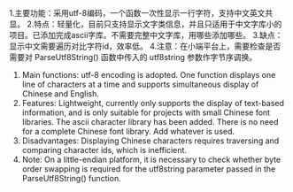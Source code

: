 1.主要功能：采用utf-8编码，一个函数一次性显示一行字符，支持中文英文共显。
2.特点：轻量化，目前只支持显示文字类信息，并且只适用于中文字库小的项目。已添加完成ascii字库。不需要完整中文字库，用哪些添加哪些。
3.缺点：显示中文需要遍历对比字符id，效率低。
4.注意：在小端平台上，需要检查是否需要对 ParseUtf8String() 函数中传入的 utf8string 参数作字节序调换。

1. Main functions: utf-8 encoding is adopted. One function displays one line of characters at a time and supports simultaneous display of Chinese and English.
2. Features: Lightweight, currently only supports the display of text-based information, and is only suitable for projects with small Chinese font libraries. The ascii character library has been added. There is no need for a complete Chinese font library. Add whatever is used.
3. Disadvantages: Displaying Chinese characters requires traversing and comparing character ids, which is inefficient.
4. Note: On a little-endian platform, it is necessary to check whether byte order swapping is required for the utf8string parameter passed in the ParseUtf8String() function.
